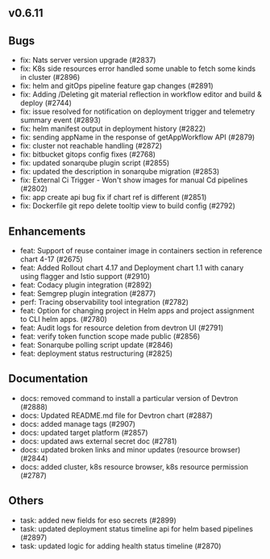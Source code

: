 ## v0.6.11

## Bugs
- fix: Nats server version upgrade (#2837)
- fix: K8s side resources error handled some unable to fetch some kinds in cluster (#2896)
- fix: helm and gitOps pipeline feature gap changes (#2891)
- fix: Adding /Deleting git material reflection in workflow editor and build & deploy (#2744)
- fix: issue resolved for notification on deployment trigger and telemetry summary event (#2893)
- fix: helm manifest output in deployment history (#2822)
- fix: sending appName in the response of getAppWorkflow API (#2879)
- fix: cluster not reachable handling (#2872)
- fix: bitbucket gitops config fixes (#2768)
- fix: updated sonarqube plugin script (#2855)
- fix: updated the description in sonarqube migration (#2853)
- fix: External Ci Trigger - Won't show images for manual Cd pipelines (#2802)
- fix: app create api bug fix if chart ref is different (#2851)
- fix: Dockerfile git repo delete tooltip view to build config (#2792)
## Enhancements
- feat: Support of reuse container image in containers section in reference chart 4-17 (#2675)
- feat: Added Rollout chart 4.17 and Deployment chart 1.1 with canary using flagger and Istio support (#2910)
- feat: Codacy plugin integration (#2892)
- feat: Semgrep plugin integration (#2877)
- perf: Tracing observability tool integration (#2782)
- feat: Option for changing project in Helm apps and project assignment to CLI helm apps. (#2780)
- feat: Audit logs for resource deletion from devtron UI  (#2791)
- feat: verify token function scope made public (#2856)
- feat: Sonarqube polling script update (#2846)
- feat: deployment status restructuring (#2825)
## Documentation
- docs: removed command to install a particular version of Devtron (#2888)
- docs: Updated README.md file for Devtron chart (#2887)
- docs: added manage tags (#2907)
- docs: updated target platform (#2857)
- docs: updated aws external secret doc (#2781)
- docs: updated broken links and minor updates (resource browser) (#2844)
- docs: added cluster, k8s resource browser, k8s resource permission (#2787)
## Others
- task: added new fields for eso secrets (#2899)
- task: updated deployment status timeline api for helm based pipelines (#2897)
- task: updated logic for adding health status timeline (#2870)
